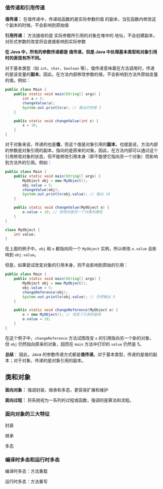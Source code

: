 
### 值传递和引用传递

**值传递：** 在值传递中，传递给函数的是实际参数的值 的副本，当在函数内修改这个副本的时候，不会影响到原始值

**引用传递：** 方法接收的是 实际参数所引用的对象在堆中的 地址，不会创建副本，对形式参数的改变将会直接影响到实际参数

**在 Java 中，所有的参数传递都是 值传递，但是 Java 中处理基本类型和对象引用时的表现有所不同。**

对于基本类型（如 `int`、`char`、`boolean` 等），值传递意味着在方法调用时，传递的是该变量的**副本**。因此，在方法内部修改参数的值，不会影响到方法外原始变量的值。例如：

```java
public class Main {
    public static void main(String[] args) {
        int a = 5;
        changeValue(a);
        System.out.println(a); // 输出仍然是 5
    }

    public static void changeValue(int x) {
        x = 10;
    }
}

```

对于对象来说，传递的也是**值**，但这个值是对象引用的**副本**。也就是说，方法内部的参数是对象引用的副本，指向的是原来的对象。因此，在方法内部可以通过这个引用修改对象的状态，但不能修改引用本身（即不能使它指向另一个对象）而影响到方法外的引用。例如：

```java
public class Main {
    public static void main(String[] args) {
        MyObject obj = new MyObject();
        obj.value = 5;
        changeValue(obj);
        System.out.println(obj.value); // 输出 10
    }

    public static void changeValue(MyObject o) {
        o.value = 10; // 修改的是同一个对象的属性
    }
}

class MyObject {
    int value;
}

```

在上面的例子中，`obj` 和 `o` 都指向同一个 `MyObject` 实例，所以修改 `o.value` 会影响到 `obj.value`。

但是，如果尝试改变对象的引用本身，则不会影响到原始的引用：

```java
public class Main {
    public static void main(String[] args) {
        MyObject obj = new MyObject();
        obj.value = 5;
        changeReference(obj);
        System.out.println(obj.value); // 仍然输出 5
    }

    public static void changeReference(MyObject o) {
        o = new MyObject(); // 改变了引用的副本
        o.value = 10;
    }
}

```

在这个例子中，`changeReference` 方法试图改变 `o` 的引用指向另一个新的对象，但 `obj` 仍然指向原来的对象，因而在 `main` 方法中打印的 `value` 仍然是 5。


**总结**： 因此，Java 的参数传递方式都是**值传递**。对于基本类型，传递的是值的副本；对于对象，传递的是对象引用的副本。


## 类和对象

 
**面向对象：** 强调封装、继承和多态，更容易扩展和维护

**面向过程：** 将系统视为一系列的过程或函数，强调的是算法和流程。

### 面向对象的三大特征

封装

继承

多态


### 编译时多态和运行时多态

编译时多态：方法重载

运行时多态：方法重写


## 

